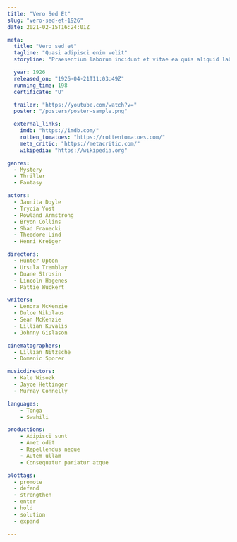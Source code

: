```yaml
---
title: "Vero Sed Et"
slug: "vero-sed-et-1926"
date: 2021-02-15T16:24:01Z

meta:
  title: "Vero sed et"
  tagline: "Quasi adipisci enim velit"
  storyline: "Praesentium laborum incidunt et vitae ea quis aliquid laboriosam occaecati ea quidem tempore beatae laborum ullam voluptatum expedita deserunt placeat laudantium enim sunt fuga"

  year: 1926
  released_on: "1926-04-21T11:03:49Z"
  running_time: 198
  certificate: "U"

  trailer: "https://youtube.com/watch?v="
  poster: "/posters/poster-sample.png"

  external_links:
    imdb: "https://imdb.com/"
    rotten_tomatoes: "https://rottentomatoes.com/"
    meta_critic: "https://metacritic.com/"
    wikipedia: "https://wikipedia.org"

genres:
  - Mystery
  - Thriller
  - Fantasy

actors:
  - Jaunita Doyle
  - Trycia Yost
  - Rowland Armstrong
  - Bryon Collins
  - Shad Franecki
  - Theodore Lind
  - Henri Kreiger

directors:
  - Hunter Upton
  - Ursula Tremblay
  - Duane Strosin
  - Lincoln Hagenes
  - Pattie Wuckert

writers:
  - Lenora McKenzie
  - Dulce Nikolaus
  - Sean McKenzie
  - Lillian Kuvalis
  - Johnny Gislason

cinematographers:
  - Lillian Nitzsche
  - Domenic Sporer

musicdirectors:
  - Kale Wisozk
  - Jayce Hettinger
  - Murray Connelly

languages:
    - Tonga
    - Swahili

productions:
    - Adipisci sunt
    - Amet odit
    - Repellendus neque
    - Autem ullam
    - Consequatur pariatur atque

plottags:
  - promote
  - defend
  - strengthen
  - enter
  - hold
  - solution
  - expand

---
```


